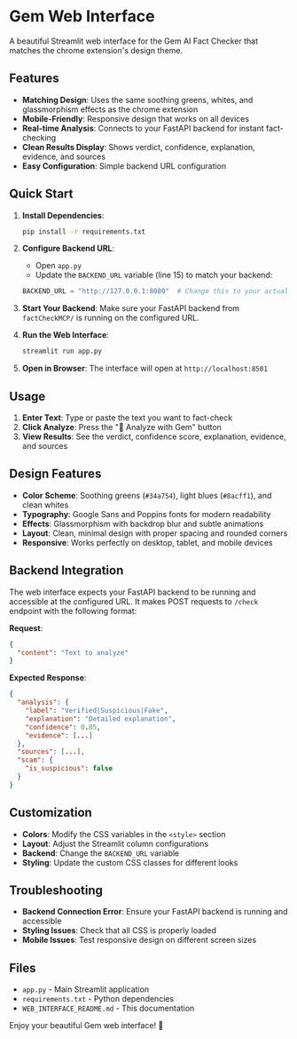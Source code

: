 # Gem Web Interface

A beautiful Streamlit web interface for the Gem AI Fact Checker that matches the chrome extension's design theme.

## Features

- **Matching Design**: Uses the same soothing greens, whites, and glassmorphism effects as the chrome extension
- **Mobile-Friendly**: Responsive design that works on all devices
- **Real-time Analysis**: Connects to your FastAPI backend for instant fact-checking
- **Clean Results Display**: Shows verdict, confidence, explanation, evidence, and sources
- **Easy Configuration**: Simple backend URL configuration

## Quick Start

1. **Install Dependencies**:
   ```bash
   pip install -r requirements.txt
   ```

2. **Configure Backend URL**:
   - Open `app.py`
   - Update the `BACKEND_URL` variable (line 15) to match your backend:
   ```python
   BACKEND_URL = "http://127.0.0.1:8080"  # Change this to your actual backend URL
   ```

3. **Start Your Backend**:
   Make sure your FastAPI backend from `factCheckMCP/` is running on the configured URL.

4. **Run the Web Interface**:
   ```bash
   streamlit run app.py
   ```

5. **Open in Browser**:
   The interface will open at `http://localhost:8501`

## Usage

1. **Enter Text**: Type or paste the text you want to fact-check
2. **Click Analyze**: Press the "💎 Analyze with Gem" button
3. **View Results**: See the verdict, confidence score, explanation, evidence, and sources

## Design Features

- **Color Scheme**: Soothing greens (`#34a754`), light blues (`#8acff1`), and clean whites
- **Typography**: Google Sans and Poppins fonts for modern readability
- **Effects**: Glassmorphism with backdrop blur and subtle animations
- **Layout**: Clean, minimal design with proper spacing and rounded corners
- **Responsive**: Works perfectly on desktop, tablet, and mobile devices

## Backend Integration

The web interface expects your FastAPI backend to be running and accessible at the configured URL. It makes POST requests to `/check` endpoint with the following format:

**Request**:
```json
{
  "content": "Text to analyze"
}
```

**Expected Response**:
```json
{
  "analysis": {
    "label": "Verified|Suspicious|Fake",
    "explanation": "Detailed explanation",
    "confidence": 0.85,
    "evidence": [...]
  },
  "sources": [...],
  "scam": {
    "is_suspicious": false
  }
}
```

## Customization

- **Colors**: Modify the CSS variables in the `<style>` section
- **Layout**: Adjust the Streamlit column configurations
- **Backend**: Change the `BACKEND_URL` variable
- **Styling**: Update the custom CSS classes for different looks

## Troubleshooting

- **Backend Connection Error**: Ensure your FastAPI backend is running and accessible
- **Styling Issues**: Check that all CSS is properly loaded
- **Mobile Issues**: Test responsive design on different screen sizes

## Files

- `app.py` - Main Streamlit application
- `requirements.txt` - Python dependencies
- `WEB_INTERFACE_README.md` - This documentation

Enjoy your beautiful Gem web interface! 💎
